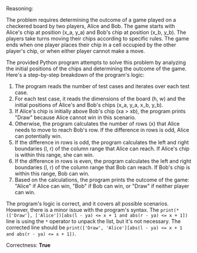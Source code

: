 Reasoning:

The problem requires determining the outcome of a game played on a checkered board by two players, Alice and Bob. The game starts with Alice's chip at position (x_a, y_a) and Bob's chip at position (x_b, y_b). The players take turns moving their chips according to specific rules. The game ends when one player places their chip in a cell occupied by the other player's chip, or when either player cannot make a move.

The provided Python program attempts to solve this problem by analyzing the initial positions of the chips and determining the outcome of the game. Here's a step-by-step breakdown of the program's logic:

1. The program reads the number of test cases and iterates over each test case.
2. For each test case, it reads the dimensions of the board (h, w) and the initial positions of Alice's and Bob's chips (x_a, y_a, x_b, y_b).
3. If Alice's chip is initially above Bob's chip (xa > xb), the program prints "Draw" because Alice cannot win in this scenario.
4. Otherwise, the program calculates the number of rows (x) that Alice needs to move to reach Bob's row. If the difference in rows is odd, Alice can potentially win.
5. If the difference in rows is odd, the program calculates the left and right boundaries (l, r) of the column range that Alice can reach. If Alice's chip is within this range, she can win.
6. If the difference in rows is even, the program calculates the left and right boundaries (l, r) of the column range that Bob can reach. If Bob's chip is within this range, Bob can win.
7. Based on the calculations, the program prints the outcome of the game: "Alice" if Alice can win, "Bob" if Bob can win, or "Draw" if neither player can win.

The program's logic is correct, and it covers all possible scenarios. However, there is a minor issue with the program's syntax. The `print(*(['Draw'], ['Alice'])[abs(l - ya) <= x + 1 and abs(r - ya) <= x + 1])` line is using the `*` operator to unpack the list, but it's not necessary. The corrected line should be `print(['Draw', 'Alice'][abs(l - ya) <= x + 1 and abs(r - ya) <= x + 1])`.

Correctness: **True**